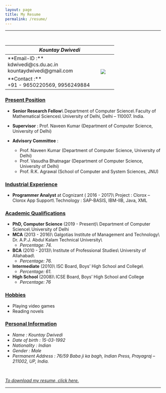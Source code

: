 ```yaml
---
layout: page
title: My Resume
permalink: /resume/
---
```


---
<br>
<table>
	<colgroup>
		<col width="80%" />
		<col width="20%" />
	</colgroup>
	<thead>
		<tr class="header" ><th colspan='2'> <em>Kountay Dwivedi</em></th></tr>
	</thead>
	<tbody>
		<tr>
			<td markdown="span">
				**Email-ID :** <br> kdwivedi@cs.du.ac.in <br> kountaydwivedi@gmail.com
			</td>
			<td markdown="span" rowspan='2'>
				<center>
					<img style="height=100%; width=100%;"  src="/research/images/personal/on_resume.jpg" />
				</center>
			</td>
		</tr>
		<tr>
			<td markdown="span">
				**Contact :** <br> +91 - 9650220569, 9956249884 
			</td>
		</tr>
	</tbody>
</table>

### <u>Present Position</u>
  - **Senior Research Fellow**\\
  Department of Computer Science\\
  Faculty of Mathematical Sciences\\
  University of Delhi, Delhi – 110007. India.
  
  - **Supervisor** : Prof. Naveen Kumar (Department of Computer Science, University of Delhi)
  
  - **Advisory Committee** :
    - Prof. Naveen Kumar (Department of Computer Science, University of Delhi)
	- Prof. Vasudha Bhatnagar (Department of Computer Science, University of Delhi)
    - Prof. R.K. Agrawal (School of Computer and System Sciences, JNU)


### <u>Industrial Experience</u>
  - **Programmer Analyst** at Cognizant ( 2016 - 2017)\\
    Project : Clorox – Clorox App Support\\
    Technology : SAP-BASIS, IBM-IIB, Java, XML


### <u>Academic Qualifications</u>
  - **PhD, Computer Science** (2019 - Present)\\
    Department of Computer Science\\
    University of Delhi
  - **MCA** (2013 - 2016)\\
    Galgotias Institute of Management and Technology\\
    Dr. A.P.J. Abdul Kalam Technical University\\
      - *Percentage: 74.*
  - **BCA** (2010 - 2013)\\
    Institute of Professional Studies\\
    University of Allahabad\\
      - *Percentage: 76.*
  - **Intermediate** (2010)\\
    ISC Board, Boys’ High School and College\\
      - *Percentage: 61.*
  - **High School** (2008)\\
    ICSE Board, Boys’ High School and College
      - *Percentage: 76*


### <u>Hobbies</u>
  - Playing video games
  - Reading novels


### <u>Personal Information</u>
  - *Name : Kountay Dwivedi*
  - *Date of birth : 15-03-1992*
  - *Nationality : Indian*
  - *Gender : Male*
  - *Permanent Address : 76/59 Baba ji ka bagh, Indian Press, Prayagraj – 211002, UP, India.*
  
<br>

[*To download my resume, click here.*](/research/Resume2020.pdf)

---